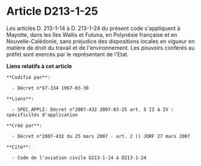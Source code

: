 # Article D213-1-25

Les articles D. 213-1-14 à D. 213-1-24 du présent code s'appliquent à Mayotte, dans les îles Wallis et Futuna, en Polynésie
française et en Nouvelle-Calédonie, sans préjudice des dispositions locales en vigueur en matière de droit du travail et de
l'environnement. Les pouvoirs conférés au préfet sont exercés par le représentant de l'Etat.

**Liens relatifs à cet article**

	**Codifié par**:

	  - Décret n°67-334 1967-03-30

	**Liens**:

	  - SPEC_APPLI: Décret n°2007-432 2007-03-25 art. 5 II à IV : spécificités d'application

	**Créé par**:

	  - Décret n°2007-432 du 25 mars 2007 - art. 2 () JORF 27 mars 2007

	**Cite**:

	  - Code de l'aviation civile D213-1-14 à D213-1-24
